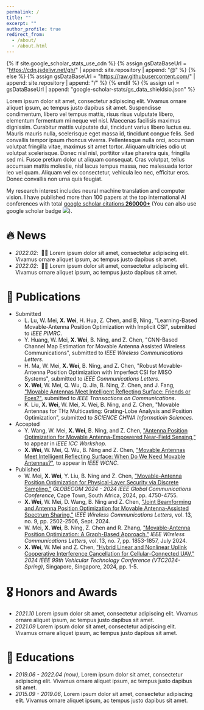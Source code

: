 ```yaml
---
permalink: /
title: ""
excerpt: ""
author_profile: true
redirect_from: 
  - /about/
  - /about.html
---
```


{% if site.google_scholar_stats_use_cdn %}
{% assign gsDataBaseUrl = "https://cdn.jsdelivr.net/gh/" | append: site.repository | append: "@" %}
{% else %}
{% assign gsDataBaseUrl = "https://raw.githubusercontent.com/" | append: site.repository | append: "/" %}
{% endif %}
{% assign url = gsDataBaseUrl | append: "google-scholar-stats/gs_data_shieldsio.json" %}

<span class='anchor' id='about-me'></span>

Lorem ipsum dolor sit amet, consectetur adipiscing elit. Vivamus ornare aliquet ipsum, ac tempus justo dapibus sit amet. Suspendisse condimentum, libero vel tempus mattis, risus risus vulputate libero, elementum fermentum mi neque vel nisl. Maecenas facilisis maximus dignissim. Curabitur mattis vulputate dui, tincidunt varius libero luctus eu. Mauris mauris nulla, scelerisque eget massa id, tincidunt congue felis. Sed convallis tempor ipsum rhoncus viverra. Pellentesque nulla orci, accumsan volutpat fringilla vitae, maximus sit amet tortor. Aliquam ultricies odio ut volutpat scelerisque. Donec nisl nisl, porttitor vitae pharetra quis, fringilla sed mi. Fusce pretium dolor ut aliquam consequat. Cras volutpat, tellus accumsan mattis molestie, nisl lacus tempus massa, nec malesuada tortor leo vel quam. Aliquam vel ex consectetur, vehicula leo nec, efficitur eros. Donec convallis non urna quis feugiat.

My research interest includes neural machine translation and computer vision. I have published more than 100 papers at the top international AI conferences with total <a href='https://scholar.google.com/citations?user=pkDJmeMAAAAJ'>google scholar citations <strong><span id='total_cit'>260000+</span></strong></a> (You can also use google scholar badge <a href='https://scholar.google.com/citations?user=pkDJmeMAAAAJ'><img src="https://img.shields.io/endpoint?url={{ url | url_encode }}&logo=Google%20Scholar&labelColor=f6f6f6&color=9cf&style=flat&label=citations"></a>).


# 🔥 News
- *2022.02*: &nbsp;🎉🎉 Lorem ipsum dolor sit amet, consectetur adipiscing elit. Vivamus ornare aliquet ipsum, ac tempus justo dapibus sit amet. 
- *2022.02*: &nbsp;🎉🎉 Lorem ipsum dolor sit amet, consectetur adipiscing elit. Vivamus ornare aliquet ipsum, ac tempus justo dapibus sit amet. 

# 📝 Publications
- Submitted
  - L. Lu, W. Mei, **X. Wei**, H. Hua, Z. Chen, and B, Ning, "Learning-Based Movable-Antenna Position Optimization with Implicit CSI", submitted to *IEEE PIMRC*.
  - Y. Huang, W. Mei, **X. Wei**, B. Ning, and Z. Chen, "CNN-Based Channel Map Estimation for Movable Antenna Assisted Wireless Communications", submitted to *IEEE Wireless Communications Letters*.
  - H. Ma, W. Mei, **X. Wei**, B. Ning, and Z. Chen, "Robust Movable-Antenna Position Optimization with Imperfect CSI for MISO Systems", submitted to *IEEE Communications Letters*.
  - **X. Wei**, W. Mei, Q. Wu, Q. Jia, B. Ning, Z. Chen, and J. Fang, ["Movable Antennas Meet Intelligent Reflecting Surface: Friends or Foes?"](https://arxiv.org/pdf/2501.15880), submitted to *IEEE Transactions on Communications*.
  - K. Liu, **X. Wei**, W. Mei, X. Wei, B. Ning, and Z. Chen, "Movable Antennas for THz Multicasting: Grating-Lobe Analysis and Position Optimization", submitted to *SCIENCE CHINA Informatioin Sciences*.
- Accepted
  - Y. Wang, W. Mei, **X. Wei**, B. Ning, and Z. Chen, ["Antenna Position Optimization for Movable Antenna-Empowered Near-Field Sensing,"](https://arxiv.org/abs/2502.03169) to appear in *IEEE ICC Workshop*.
  - **X. Wei**, W. Mei, Q. Wu, B. Ning and Z. Chen, ["Movable Antennas Meet Intelligent Reflecting Surface: When Do We Need Movable Antennas?"](https://arxiv.org/abs/2408.15668), to appear in *IEEE WCNC*.
- Published
  - W. Mei, **X. Wei**, Y. Liu, B. Ning and Z. Chen, ["Movable-Antenna Position Optimization for Physical-Layer Security via Discrete Sampling,"](https://ieeexplore.ieee.org/document/10901621) *GLOBECOM 2024 - 2024 IEEE Global Communications Conference*, Cape Town, South Africa, 2024, pp. 4750-4755.
  - **X. Wei**, W. Mei, D. Wang, B. Ning and Z. Chen, ["Joint Beamforming and Antenna Position Optimization for Movable Antenna-Assisted Spectrum Sharing,"](https://ieeexplore.ieee.org/abstract/document/10579873) *IEEE Wireless Communications Letters*, vol. 13, no. 9, pp. 2502-2506, Sept. 2024.
  - W. Mei, **X. Wei**, B. Ning, Z. Chen and R. Zhang, ["Movable-Antenna Position Optimization: A Graph-Based Approach,"](https://ieeexplore.ieee.org/abstract/document/10508218) *IEEE Wireless Communications Letters*, vol. 13, no. 7, pp. 1853-1857, July 2024.
  - **X. Wei**, W. Mei and Z. Chen, ["Hybrid Linear and Nonlinear Uplink Cooperative Interference Cancellation for Cellular-Connected UAV,"](https://ieeexplore.ieee.org/abstract/document/10683202) *2024 IEEE 99th Vehicular Technology Conference (VTC2024-Spring)*, Singapore, Singapore, 2024, pp. 1-5.

# 🎖 Honors and Awards
- *2021.10* Lorem ipsum dolor sit amet, consectetur adipiscing elit. Vivamus ornare aliquet ipsum, ac tempus justo dapibus sit amet. 
- *2021.09* Lorem ipsum dolor sit amet, consectetur adipiscing elit. Vivamus ornare aliquet ipsum, ac tempus justo dapibus sit amet. 

# 📖 Educations
- *2019.06 - 2022.04 (now)*, Lorem ipsum dolor sit amet, consectetur adipiscing elit. Vivamus ornare aliquet ipsum, ac tempus justo dapibus sit amet. 
- *2015.09 - 2019.06*, Lorem ipsum dolor sit amet, consectetur adipiscing elit. Vivamus ornare aliquet ipsum, ac tempus justo dapibus sit amet. 

